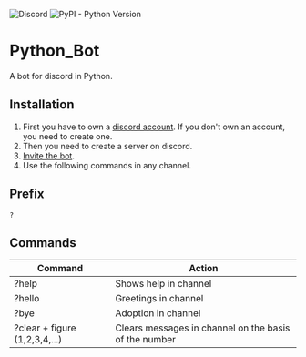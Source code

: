 ![Discord](https://img.shields.io/discord/933408863917588510) ![PyPI - Python Version](https://img.shields.io/pypi/pyversions/p)    



# Python_Bot

A bot for discord in Python.

## Installation

1. First you have to own a [discord account](https://discord.com/). If you don't own an account, you need to create one.
1. Then you need to create a server on discord.
1. [Invite the bot]( https://discord.com/oauth2/authorize?client_id=945615836327059456&scope=bot&permissions=285474001).
1. Use the following commands in any channel.


## Prefix

``
?
``


## Commands

| Command | Action |
| ------- | ------ |
| ?help   | Shows help in channel |
| ?hello  | Greetings in channel |
| ?bye    | Adoption in channel |
| ?clear + figure (1,2,3,4,...)  | Clears messages in channel on the basis of the number |



